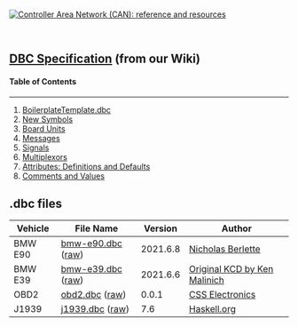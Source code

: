 <a href="https://github.com/nberlette/canbus/wiki" title="Check out the Wiki!"><img src="https://github.com/nberlette/canbus/blob/master/banner.png?raw=true" alt="Controller Area Network (CAN): reference and resources" style="max-width: 600px; margin: 30px auto;"/></a>

## [**DBC Specification**](./wiki/) (from our Wiki)

#### Table of Contents
---
1. [BoilerplateTemplate.dbc](./blob/master/dbc/boilerplate.dbc)
2. [New Symbols](./wiki/New-Symbols)
3. [Board Units](./wiki/Board-Units)
4. [Messages](./wiki/Messages)
5. [Signals](./wiki/Signals)
6. [Multiplexors](./wiki/Multiplexors)
7. [Attributes: Definitions and Defaults](./wiki/Attributes)
8. [Comments and Values](./wiki/Comments_and_Values.md)

## .dbc files

Vehicle | File Name | Version | Author
--------|-----------|---------|--------
BMW E90 | [bmw-e90.dbc](blob/master/dbc/bmw-e90.dbc) ([raw](blob/master/dbc/bmw-e90.dbc?raw=true)) | 2021.6.8 | [Nicholas Berlette](https://github.com/nberlette)
BMW E39 | [bmw-e39.dbc](blob/master/dbc/bmw-e39.dbc) ([raw](blob/master/dbc/bmw-e39.dbc?raw=true)) | 2021.6.6 | [Original KCD by Ken Malinich](https://github.com/kmalinich)
OBD2 | [obd2.dbc](blob/master/dbc/obd2.dbc) ([raw](blob/master/dbc/obd2.dbc?raw=true)) | 0.0.1 | [CSS Electronics](https://csselectronics.com)
J1939 | [j1939.dbc](blob/master/dbc/j1939.dbc) ([raw](blob/master/dbc/j1939.dbc?raw=true)) | 7.6 | [Haskell.org](https://haskell.org)


